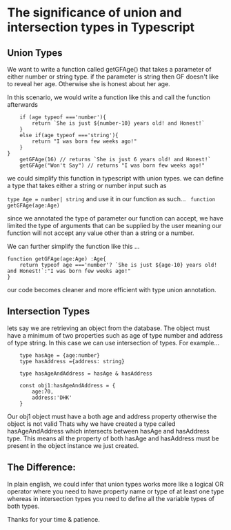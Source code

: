 # The significance of union and intersection types in Typescript


## Union Types
We want to write a function called getGFAge() that takes a parameter of either number or string type. 
if the parameter is string then GF doesn't like to reveal her age. Otherwise she is honest about her age.

In this scenario, we would write a function like this and call the function afterwards 

``` function getGFAge(age){
    if (age typeof ==='number'){
        return `She is just ${number-10} years old! and Honest!`
    }
    else if(age typeof ==='string'){
        return "I was born few weeks ago!"
    }
} 
    getGFAge(16) // returns `She is just 6 years old! and Honest!`
    getGFAge("Won't Say") // returns "I was born few weeks ago!"
```

we could simplify this function in typescript with union types. we can define a type that 
takes either a string or number input such as 

``` type Age = number| string ```
and use it in our function as such...
   ``` function getGFAge(age:Age)```

since we annotated the type of parameter our function can accept, we have limited the type of arguments that can be supplied by the user meaning our function will not accept any value other than a string or a number.

We can further simplify the function like this ...

``` 
function getGFAge(age:Age) :Age{
    return typeof age ==='number'? `She is just ${age-10} years old! and Honest!`:"I was born few weeks ago!"
} 
```

our code becomes cleaner and more efficient with type union annotation. 

## Intersection Types

lets say we are retrieving an object from the database. The object must have a minimum of two properties such as
age of type number and address of type string. In this case we can use intersection of types. For example...

```
    type hasAge = {age:number}
    type hasAddress ={address: string}

    type hasAgeAndAddress = hasAge & hasAddress

    const obj1:hasAgeAndAddress = {
        age:70,
        address:'DHK'
    }
```
Our  obj1 object must have a both age and address property otherwise the object is not valid
Thats why we have created a type called hasAgeAndAddress which intersects between hasAge and hasAddress type. This means all
the property of both hasAge and hasAddress must be present in the object instance we just created.

## The Difference:
In plain english, we could infer that union types works more like a logical OR operator where
you need to have property name or type of at least one type whereas in intersection types you need to define all the variable types of both types. 

Thanks for your time & patience.
